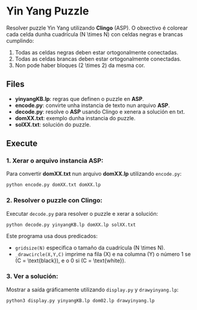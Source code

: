 # Yin Yang Puzzle

Resolver puzzle Yin Yang utilizando **Clingo** (ASP). O obxectivo é colorear cada celda dunha cuadrícula \(N \times N\) con celdas negras e brancas cumplindo:

1. Todas as celdas negras deben estar ortogonalmente conectadas.
2. Todas as celdas brancas deben estar ortogonalmente conectadas.
3. Non pode haber bloques \(2 \times 2\) da mesma cor.

## Files

- **yinyangKB.lp**: regras que definen o puzzle en **ASP**.
- **encode.py**: convirte unha instancia de texto nun arquivo **ASP**.
- **decode.py**: resolve o **ASP** usando Clingo e xenera a solución en txt.
- **domXX.txt**: exemplo dunha instancia do puzzle.
- **solXX.txt**: solución do puzzle.

## Execute

### 1. Xerar o arquivo instancia **ASP**:

Para convertir **domXX.txt** nun arquivo **domXX.lp** utilizando `encode.py`:

```bash
python encode.py domXX.txt domXX.lp
```

### 2. Resolver o puzzle con **Clingo**:

Executar `decode.py` para resolver o puzzle e xerar a solución:

```bash
python decode.py yinyangKB.lp domXX.lp solXX.txt
```
Este programa usa dous predicados: 
- `gridsize(N)` especifica o tamaño da cuadrícula \(N \times N\).
- `_drawcircle(X,Y,C)` imprime na fila \(X\) e na columna \(Y\) o número 1 se \(C = \text{black}\), e o 0 si \(C = \text{white}\).


### 3. Ver a solución:

Mostrar a saída gráficamente utilizando `display.py` y `drawyinyang.lp`:

```bash
python3 display.py yinyangKB.lp dom02.lp drawyinyang.lp
```
